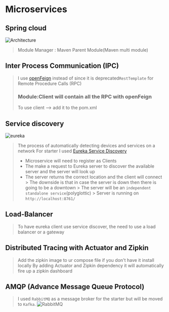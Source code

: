 # Microservices

## Spring cloud

![Architecture](https://user-images.githubusercontent.com/40702606/144061535-7a42e85b-59d6-4f7f-9c35-18a48b49e6de.png)

> Module Manager : Maven Parent Module(Maven multi module)

## Inter Process Communication (IPC)

> I use [openFeign](https://spring.io/projects/spring-cloud-openfeign) instead of since it
> is deprecated`RestTemplate` for Remote Procedure Calls (RPC)
> ### Module:Client will contain all the RPC with openFeign
> To use client --> add it to the pom.xml

## Service discovery

![eureka](https://miro.medium.com/v2/resize:fit:1100/format:webp/1*4F7jh6PNf5CDK6pN4H9UHw.jpeg)

> The process of automatically detecting devices and services on a network
> For starter I used [Eureka Service Discovery](https://spring.io/projects/spring-cloud-netflix)
> * Microservice will need to register as Clients
> * The make a request to Eureka server to discover the available server and the server will look up
> * The server returns the correct location and the client will connect
    > The downside is that in case the server is down then there is going to be a downtown
    > The server will be an `independent standalone service`(polyglottic)
    > Server is running on `http://localhost:8761/`

## Load-Balancer

> To have eureka client use service discover, the need to use a load balancer or a gateway

## Distributed Tracing with Actuator and Zipkin

> Add the zipkin image to ur compose file if you don't have it install locally
> By adding Actuator and Zipkin dependency it will automatically fire up a zipkin dashboard

## AMQP (Advance Message Queue Protocol)
> I used `RabbitMQ` as a message broker for the starter but will be moved to `Kafka`.
> ![RabbitMQ](https://sipodsoftware.com/wp-content/uploads/2023/04/2.jpg)
